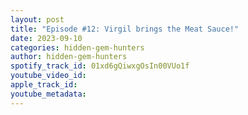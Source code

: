 ```yaml
---
layout: post
title: "Episode #12: Virgil brings the Meat Sauce!"
date: 2023-09-10
categories: hidden-gem-hunters
author: hidden-gem-hunters
spotify_track_id: 01xd6gQiwxgOsIn00VUo1f
youtube_video_id: 
apple_track_id: 
youtube_metadata: 
---
```

